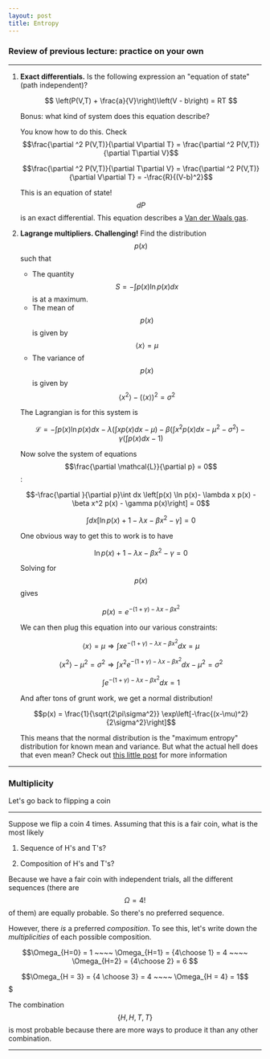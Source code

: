 ```yaml
---
layout: post
title: Entropy
---
```


### Review of previous lecture: practice on your own

---

1. **Exact differentials.** Is the following expression an "equation of state" (path independent)?

    $$ \left(P(V,T) + \frac{a}{V}\right)\left(V - b\right) = RT $$

    Bonus: what kind of system does this equation describe?

    You know how to do this. Check $$\frac{\partial ^2 P(V,T)}{\partial V\partial T} = \frac{\partial ^2 P(V,T)}{\partial T\partial V}$$

    $$\frac{\partial ^2 P(V,T)}{\partial T\partial V} = \frac{\partial ^2 P(V,T)}{\partial V\partial T} = -\frac{R}{(V-b)^2}$$

    This is an equation of state! $$dP$$ is an exact differential. This equation describes a [Van der Waals gas](https://www.youtube.com/watch?v=y8W5aAsBXSQ&vl=en).

2. **Lagrange multipliers. Challenging!** Find the distribution $$p(x)$$ such that
    - The quantity $$S = -\int p(x) \ln p(x)dx$$ is at a maximum.
    - The mean of $$p(x)$$ is given by $$\langle x \rangle = \mu$$
    - The variance of $$p(x)$$ is given by $$\langle x^2\rangle - \left(\langle x \rangle\right)^2 = \sigma^2$$

    The Lagrangian is for this system is

    $$\mathcal{L} = -\int p(x) \ln p(x)dx - \lambda \left(\int x p(x)dx - \mu\right)- \beta \left(\int x^2 p(x)dx - \mu^2 - \sigma^2\right) - \gamma \left(\int p(x)dx - 1\right)$$

    Now solve the system of equations $$\frac{\partial \mathcal{L}}{\partial p} = 0$$:

    $$-\frac{\partial }{\partial p}\int dx \left[p(x) \ln p(x)- \lambda x p(x) - \beta x^2 p(x) - \gamma p(x)\right] = 0$$

    $$\int dx \left[\ln p(x) + 1 - \lambda x - \beta x^2 - \gamma\right] = 0$$

    One obvious way to get this to work is to have

    $$\ln p(x) + 1 - \lambda x - \beta x^2 - \gamma = 0$$

    Solving for $$p(x)$$ gives

    $$ p(x) = e^{-(1+\gamma) - \lambda x - \beta x^2}$$

    We can then plug this equation into our various constraints:

    $$\langle x \rangle = \mu\Rightarrow \int x e^{-(1+\gamma) - \lambda x - \beta x^2}dx = \mu$$

    $$\langle x^2 \rangle -\mu^2 = \sigma^2\Rightarrow \int x^2 e^{-(1+\gamma) - \lambda x - \beta x^2}dx - \mu^2 = \sigma^2$$

    $$\int e^{-(1+\gamma) - \lambda x - \beta x^2}dx = 1$$

    And after tons of grunt work, we get a normal distribution!

    $$p(x) = \frac{1}{\sqrt{2\pi\sigma^2}} \exp\left[-\frac{(x-\mu)^2}{2\sigma^2}\right]$$

    This means that the normal distribution is the "maximum entropy" distribution for known mean and variance. But what the actual hell does that even mean? Check out [this little post](http://bjlkeng.github.io/posts/maximum-entropy-distributions/) for more information
---

### Multiplicity

Let's go back to flipping a coin

---

Suppose we flip a coin 4 times. Assuming that this is a fair coin, what is the most likely

1. Sequence of H's and T's?

2. Composition of H's and T's?

Because we have a fair coin with independent trials, all the different sequences (there are $$\Omega = 4!$$ of them) are equally probable. So there's no preferred sequence.

However, there *is* a preferred *composition*. To see this, let's write down the *multiplicities* of each possible composition.

$$\Omega_{H=0} = 1 ~~~~ \Omega_{H=1} = {4\choose 1} = 4 ~~~~ \Omega_{H=2} = {4\choose 2} = 6 $$

$$\Omega_{H = 3} = {4 \choose 3} = 4 ~~~~ \Omega_{H = 4} = 1$$$

The combination $$\{H, H, T, T\}$$ is most probable because there are more ways to produce it than any other combination.

---
